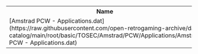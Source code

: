 <table>
<tr><th>Name</th><th>Size</th></tr>
<tr><td>[Amstrad PCW - Applications.dat](https://raw.githubusercontent.com/open-retrogaming-archive/dat-catalog/main/root/basic/TOSEC/Amstrad/PCW/Applications/Amstrad PCW - Applications.dat)</td><td>1728</td></tr>
</table>
